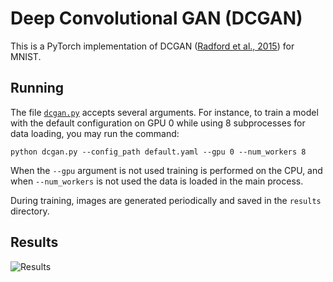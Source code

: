 # Deep Convolutional GAN (DCGAN)

This is a PyTorch implementation of DCGAN ([Radford et al.,
2015](http://arxiv.org/abs/1511.06434)) for MNIST.

## Running

The file [`dcgan.py`](dcgan.py) accepts several arguments. For instance, to
train a model with the default configuration on GPU 0 while using 8
subprocesses for data loading, you may run the command:

    python dcgan.py --config_path default.yaml --gpu 0 --num_workers 8

When the `--gpu` argument is not used training is performed on the CPU, and
when `--num_workers` is not used the data is loaded in the main process.

During training, images are generated periodically and saved in the `results`
directory.

## Results

![Results](https://user-images.githubusercontent.com/8561348/50507867-43eee500-0a4d-11e9-9303-f5a76e52269f.png)
